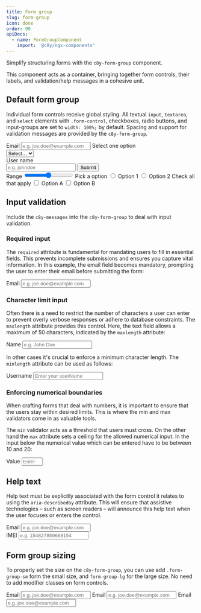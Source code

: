 ```yaml
---
title: Form group
slug: form-group
icon: done
order: 90
apiDocs:
  - name: FormGroupComponent
    import: '@c8y/ngx-components'
---
```


<!-- markdownlint-disable MD025 -->
<!-- markdownlint-disable MD033 -->
<!-- markdownlint-disable MD051 -->

Simplify structuring forms with the `c8y-form-group` component.

This component acts as a container,
bringing together form controls, their labels, and validation/help messages in a cohesive unit.


## Default form group
Individual form controls receive global styling. All textual `input`, `textarea`, and `select`
elements with `.form-control`, checkboxes, radio buttons, and input-groups are set to
`width: 100%;` by default. Spacing and support for validation messages are provided by the
`c8y-form-group`.

<codex-tutorial-example class="c8y-codex-override">
  <div class="container-fluid p-24">
    <div class="row">
      <div class="col-md-6">
        <!-- important -->
        <c8y-form-group>
          <label for="userEmail-1">Email</label>
          <input
            id="userEmail-1"
            class="form-control"
            type="email"
            name="email"
            [maxlength]="254"
            autocomplete="off"
            placeholder="e.g. joe.doe@example.com"
            [(ngModel)]="data.user"
          >
        </c8y-form-group>
        <c8y-form-group>
          <label  for="exampleSelect">Select one option</label>
          <div class="c8y-select-wrapper">
          <select id="exampleSelect" class="form-control">
            <option selected disabled>Select…</option>
            <option value="1">Option 1</option>
            <option value="2">Option 2</option>
            <option value="3">Option 3</option>
          </select>
          </div>
        </c8y-form-group>
        <c8y-form-group>
          <label for="inputGroupExample">User name</label>
          <div class="input-group">
            <input type="text" id="inputGroupExample" class="form-control" placeholder="e.g. johndoe">
            <span class="input-group-btn">
              <button class="btn btn-primary" type="button">Submit</button>
            </span>
          </div>
        </c8y-form-group>
        <!-- /important -->
      </div>
      <div class="col-md-6">
        <!-- important -->
        <c8y-form-group>
          <label for="rangeExample">Range</label>
          <c8y-range>
            <input id="rangeExample" type="range" min="0" max="100" steps="1" />
          </c8y-range>
        </c8y-form-group>
        <c8y-form-group>
          <label>Pick a option</label>
          <label
            title="Option 1"
            class="c8y-radio radio-inline"
          >
            <input
              type="radio"
              name="rgroup1"
            />
            <span></span>
            <span>Option 1</span>
          </label>
          <label
            title="Option 2"
            class="c8y-radio radio-inline"
          >
            <input
              type="radio"
              name="rgroup1"
            />
            <span></span>
            <span>Option 2</span>
          </label>
        </c8y-form-group>
        <c8y-form-group>
          <label>Check all that apply</label>
          <label
            title="Option A"
            class="c8y-checkbox checkbox-inline"
          >
            <input
              type="checkbox"
            />
            <span></span>
            <span>Option A</span>
          </label>
          <label
            title="Option B"
            class="c8y-checkbox checkbox-inline"
          >
            <input
              type="checkbox"
            />
            <span></span>
            <span>Option B</span>
          </label>
        </c8y-form-group>
        <!-- /important -->
      </div>
    </div>
  </div>
</codex-tutorial-example>

## Input validation

Include the `c8y-messages` into the `c8y-form-group` to deal with input validation.

### Required input

The `required` attribute is fundamental for mandating users to fill in essential fields. This
prevents incomplete submissions and ensures you capture vital information. In this example, the
email field becomes mandatory, prompting the user to enter their email before submitting the form:

<codex-tutorial-example>
<div class="row">
  <div class="col-md-6">
    <!-- important -->
    <!-- using `required` on an input type="email" -->
    <c8y-form-group>
      <label for="userEmail">Email</label>
      <input
        id="userEmail"
        class="form-control"
        type="email"
        name="email"
        [maxlength]="254"
        autocomplete="off"
        placeholder="e.g. joe.doe@example.com"
        [(ngModel)]="data.email"
        email
        required
      >
      <c8y-messages>
      </c8y-messages>
    </c8y-form-group>
<!-- /important -->
  </div>
</div>
</codex-tutorial-example>

### Character limit input

Often there is a need to restrict the number of characters a user can enter to prevent overly
verbose responses or adhere to database constraints. The `maxlength` attribute provides this
control. Here, the text field allows a maximum of 50 characters, indicated by the `maxlength`
attribute:

<codex-tutorial-example class="c8y-codex-override">
<div class="container-fluid p-24">
  <div class="row">
    <div class="col-md-6">
  <!-- important -->
  <!-- using `maxlength` on an input type="text" -->
    <c8y-form-group>
      <label for="userName">Name</label>
      <input
        id="userName"
        class="form-control"
        type="text"
        name="name"
        maxlength="10"
        autocomplete="off"
        placeholder="e.g. John Doe"
        [(ngModel)]="data.name"
        required
      >
      <c8y-messages>
      </c8y-messages>
    </c8y-form-group>
  <!-- /important -->
    </div>
  </div>
</div>
</codex-tutorial-example>

In other cases it's crucial to enforce a minimum character length. The `minlength` attribute can be used as follows:

<codex-tutorial-example>
<div class="row">
  <div class="col-md-6">
<!-- important -->
<!-- username input with required attribute and minimum length of 8 characters -->
  <c8y-form-group>
    <label>Username</label>
    <input
      id="userName"
      class="form-control"
      name="username"
      autocomplete="off"
      placeholder="Enter your userName"
      [(ngModel)]="data.username"
      minlength="8"
      required
    >
    <c8y-messages>
    </c8y-messages>
  </c8y-form-group>
<!-- /important -->
  </div>
</div>
</codex-tutorial-example>

### Enforcing numerical boundaries

When crafting forms that deal with numbers, it is important to ensure that the users stay within
desired limits. This is where the min and max validators come in as valuable tools.

The `min` validator acts as a threshold that users must cross. On the other hand the `max` attribute
sets a ceiling for the allowed numerical input. In the input below the numerical value which can be
entered have to be between 10 and 20:

<codex-tutorial-example class="c8y-codex-override">
<div class="container-fluid p-24">
<div class="row">
  <div class="col-md-6">
<!-- important -->
<!-- Input field now must have a value less than 20 and more than 10 -->
  <c8y-form-group>
    <label for="number1">Value</label>
    <input
      id="number1"
      class="
      form-control"
      type="number"
      name="number"
      autocomplete="off"
      placeholder="Enter a number between 10 and 20"
      [(ngModel)]="data.number"
      min="10"
      max="20"
      required
    >
    <c8y-messages>
    </c8y-messages>
  </c8y-form-group>
<!-- /important -->
  </div>
</div>
</div>
</codex-tutorial-example>

## Help text

Help text must be explicitly associated with the form control it relates to using the
`aria-describedby` attribute. This will ensure that assistive technologies – such as
screen readers – will announce this help text when the user focuses or enters the control.

<codex-tutorial-example>
<div class="row">
  <div class="col-md-6">
<!-- important -->
<!-- using `required` on an input type="email" -->
<c8y-form-group>
  <label for="userEmail-2">Email</label>
  <input
    id="userEmail-2"
    class="form-control"
    type="email"
    name="email"
    [maxlength]="254"
    autocomplete="off"
    placeholder="e.g. joe.doe@example.com"
    [(ngModel)]="data.email"
    email
    required
  >
  <c8y-messages [helpMessage]="'A block of help text.'">
  </c8y-messages>
</c8y-form-group>
<!-- /important -->
  </div>
</div>
<!-- important -->
<div class="form-group">
  <label for="inputHelpBlock2">IMEI</label>
  <input type="text"
    id="inputHelpBlock2"
    class="form-control"
    aria-describedby="helpBlock2"
    placeholder="e.g. 154827859688154">
  <c8y-messages [helpMessage]="'A long block of help text that fits below the input field.'">
  </c8y-messages>
</div>
<!-- /important -->
    </div>
  </div>
</div>
</codex-tutorial-example>

## Form group sizing

To properly set the size on the `c8y-form-group`, you can use add `.form-group-sm` form the small
size, and `form-group-lg` for the large size. No need to add modifier classes on form controls.

<codex-tutorial-example class="c8y-codex-override">
  <div class="container-fluid p-24">
    <div class="row">
      <div class="col-md-6">
        <!-- important -->
        <!-- Small size -->
        <c8y-form-group class="form-group-sm">
          <label for="userEmail1">Email</label>
          <input
            id="userEmail1"
            class="form-control"
            type="email"
            name="email"
            [maxlength]="254"
            autocomplete="off"
            placeholder="e.g. joe.doe@example.com"
            [(ngModel)]="data.email1"
            email
            required
          >
          <c8y-messages>
          </c8y-messages>
        </c8y-form-group>
        <!-- Regular size -->
        <c8y-form-group>
          <label for="userEmail2">Email</label>
          <input
            id="userEmail2"
            class="form-control"
            type="email"
            name="email"
            [maxlength]="254"
            autocomplete="off"
            placeholder="e.g. joe.doe@example.com"
            [(ngModel)]="data.email2"
            email
            required
          >
          <c8y-messages>
          </c8y-messages>
        </c8y-form-group>
        <!-- Large size -->
        <c8y-form-group class="form-group-lg">
          <label for="userEmail3">Email</label>
          <input
            id="userEmail3"
            class="form-control"
            type="email"
            name="email"
            [maxlength]="254"
            autocomplete="off"
            placeholder="e.g. joe.doe@example.com"
            [(ngModel)]="data.email3"
            email
            required
          >
          <c8y-messages>
          </c8y-messages>
        </c8y-form-group>
        <!-- /important -->
      </div>
    </div>
  </div>
</codex-tutorial-example>
